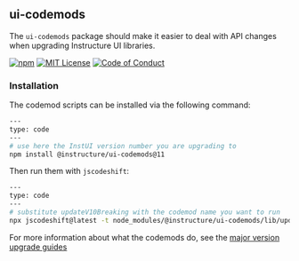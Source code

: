 ## ui-codemods

The `ui-codemods` package should make it easier to deal with API changes when upgrading Instructure UI libraries.

[![npm][npm]][npm-url]
[![MIT License][license-badge]][license]
[![Code of Conduct][coc-badge]][coc]

### Installation

The codemod scripts can be installed via the following command:

```sh
---
type: code
---
# use here the InstUI version number you are upgrading to
npm install @instructure/ui-codemods@11
```

Then run them with `jscodeshift`:

```sh
---
type: code
---
# substitute updateV10Breaking with the codemod name you want to run
npx jscodeshift@latest -t node_modules/@instructure/ui-codemods/lib/updateV10Breaking.ts <path>
```

For more information about what the codemods do, see the [major version upgrade guides](#upgrade-guide)

[npm]: https://img.shields.io/npm/v/@instructure/ui-codemods.svg
[npm-url]: https://npmjs.com/package/@instructure/ui-codemods
[license-badge]: https://img.shields.io/npm/l/instructure-ui.svg?style=flat-square
[license]: https://github.com/instructure/instructure-ui/blob/master/LICENSE.md
[coc-badge]: https://img.shields.io/badge/code%20of-conduct-ff69b4.svg?style=flat-square
[coc]: https://github.com/instructure/instructure-ui/blob/master/CODE_OF_CONDUCT.md
